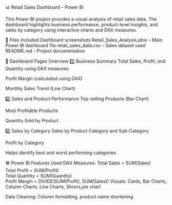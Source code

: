 📊 Retail Sales Dashboard – Power BI

This Power BI project provides a visual analysis of retail sales data. The dashboard highlights business performance, product-level insights, and sales by category using interactive charts and DAX measures.

📁 Files Included
Dashboard screenshots
Retail_Sales_Analysis.pbix – Main Power BI dashboard file
retail_sales_data.csv – Sales dataset used 
README.md – Project documentation

📌 Dashboard Pages Overview
1️⃣ Business Summary
Total Sales, Profit, and Quantity using DAX measures

Profit Margin (calculated using DAX)

Monthly Sales Trend (Line Chart)

2️⃣ Sales and Product Performance
Top-selling Products (Bar Chart)

Most Profitable Products

Quantity Sold by Product

3️⃣ Sales by Category
Sales by Product Category and Sub-Category

Profit by Category

Helps identify best and worst performing categories

🛠️ Power BI Features Used
DAX Measures:
Total Sales = SUM(Sales)  
Total Profit = SUM(Profit)  
Total Quantity = SUM(Quantity)  
Profit Margin = DIVIDE(SUM(Profit), SUM(Sales))
Visuals: Cards, Bar Charts, Column Charts, Line Charts, Slicers,pie chart

Data Cleaning: Column formatting, product name shortening
